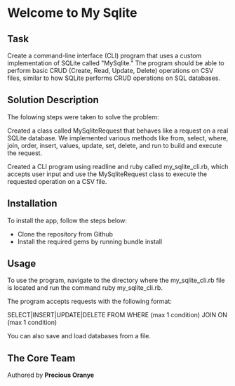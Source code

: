 <h1>Welcome to My Sqlite</h1>

<h2>Task</h2>
<p>Create a command-line interface (CLI) program that uses a custom implementation of SQLite called "MySqlite." The program should be able to perform basic CRUD (Create, Read, Update, Delete) operations on CSV files, similar to how SQLite performs CRUD operations on SQL databases.</p>

<h2>Solution Description</h2>
<p>The folowing steps were taken to solve the problem:</p>

<p>Created a class called MySqliteRequest that behaves like a request on a real SQLite database. We implemented various methods like from, select, where, join, order, insert, values, update, set, delete, and run to build and execute the request.</p>

<p>Created a CLI program using readline and ruby called my_sqlite_cli.rb, which accepts user input and use the MySqliteRequest class to execute the requested operation on a CSV file.</p>

<h2>Installation</h2>
<p>To install the app, follow the steps below:</p>
<ul>
<li>Clone the repository from Github</li>
<li>Install the required gems by running bundle install</li>
</ul>

<h2>Usage</h2>
<p>To use the program, navigate to the directory where the my_sqlite_cli.rb file is located and run the command ruby my_sqlite_cli.rb.</p> 

<p>The program accepts requests with the following format:</p>

<p>SELECT|INSERT|UPDATE|DELETE FROM WHERE (max 1 condition) JOIN ON (max 1 condition)</p>

<p>You can also save and load databases from a file.</p>

<h2>The Core Team</h2>
<p>Authored by <strong>Precious Oranye</strong></p>

